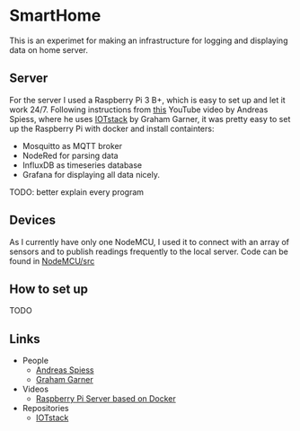 # SmartHome
This is an experimet for making an infrastructure for logging and displaying data on home server.

## Server
For the server I used a Raspberry Pi 3 B+, which is easy to set up and let it work 24/7. Following instructions from [this](https://www.youtube.com/watch?v=a6mjt8tWUws) YouTube video by Andreas Spiess, where he uses [IOTstack](https://github.com/gcgarner/IOTstack) by Graham Garner, it was pretty easy to set up the Raspberry Pi with docker and install containters:
- Mosquitto as MQTT broker
- NodeRed for parsing data
- InfluxDB as timeseries database
- Grafana for displaying all data nicely.

TODO: better explain every program

## Devices
As I currently have only one NodeMCU, I used it to connect with an array of sensors and to publish readings frequently to the local server. Code can be found in [NodeMCU/src](NodeMCU/src)

## How to set up
TODO

## Links
- People
	- [Andreas Spiess](https://www.youtube.com/channel/UCu7_D0o48KbfhpEohoP7YSQ)
	- [Graham Garner](https://github.com/gcgarner)
- Videos
	- [Raspberry Pi Server based on Docker](https://www.youtube.com/watch?v=a6mjt8tWUws)
- Repositories
	- [IOTstack](https://github.com/gcgarner/IOTstack)
